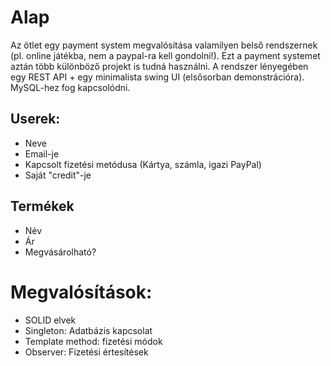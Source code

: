 # Alap
Az ötlet egy payment system megvalósítása valamilyen belső rendszernek (pl. online játékba, nem a paypal-ra kell gondolni!). Ezt a payment systemet aztán több különböző projekt is tudná használni.
A rendszer lényegében egy REST API + egy minimalista swing UI (elsősorban demonstrációra). MySQL-hez fog kapcsolódni.
## Userek:
- Neve
- Email-je
- Kapcsolt fizetési metódusa (Kártya, számla, igazi PayPal)
- Saját "credit"-je
## Termékek
- Név
- Ár
- Megvásárolható?

# Megvalósítások:
- SOLID elvek
- Singleton: Adatbázis kapcsolat
- Template method: fizetési módok
- Observer: Fizetési értesítések